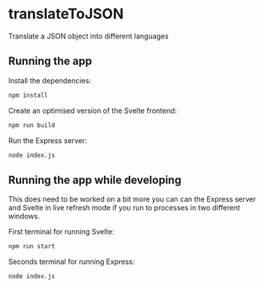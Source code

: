 # translateToJSON
Translate a JSON object into different languages

## Running the app

Install the dependencies:

```bash
npm install
```

Create an optimised version of the Svelte frontend:

```bash
npm run build
```

Run the Express server:

```bash
node index.js
```

## Running the app while developing

This does need to be worked on a bit more you can can the Express server and Svelte in live refresh mode if you run to processes in two different windows.

First terminal for running Svelte:

```bash
npm run start
```

Seconds terminal for running Express:

```bash
node index.js
```
